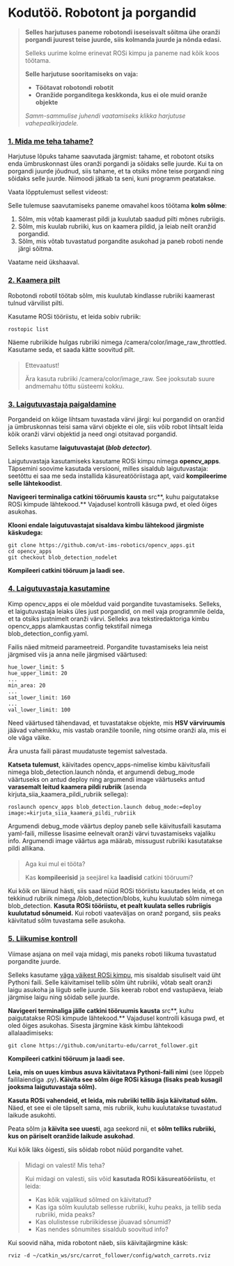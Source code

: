 



 Kodutöö. Robotont ja porgandid
================================











> 
> 
> **Selles harjutuses paneme robotondi iseseisvalt sõitma ühe oranži porgandi juurest teise juurde, siis kolmanda juurde ja nõnda edasi.**
> 
> 
> 
> 
>  Selleks uurime kolme erinevat ROSi kimpu ja paneme nad kõik koos töötama.
>  
> 
> 
> 
> **Selle harjutuse sooritamiseks on vaja:**
> 
> 
> 
> * **Töötavat robotondi robotit**
> * **Oranžide porganditega keskkonda, kus ei ole muid oranže objekte**
> 
> 
> 
> *Samm-sammulise juhendi vaatamiseks klikka harjutuse vahepealkirjadele.*
> 
> 
> 
> 





### [**1. Mida me teha tahame?**](#)

Harjutuse lõpuks tahame saavutada järgmist: tahame, et robotont otsiks enda ümbruskonnast üles oranži porgandi ja sõidaks selle juurde. Kui ta on porgandi juurde jõudnud, siis tahame, et ta otsiks mõne teise porgandi ning sõidaks selle juurde. Niimoodi jätkab ta seni, kuni programm peatatakse.




 Vaata lõpptulemust sellest videost:









 Selle tulemuse saavutamiseks paneme omavahel koos töötama **kolm sõlme**:



1. Sõlm, mis võtab kaamerast pildi ja kuulutab saadud pilti mõnes rubriigis.
2. Sõlm, mis kuulab rubriiki, kus on kaamera pildid, ja leiab neilt oranžid porgandid.
3. Sõlm, mis võtab tuvastatud porgandite asukohad ja paneb roboti nende järgi sõitma.



 Vaatame neid ükshaaval.









### [**2. Kaamera pilt**](#)

Robotondi robotil töötab sõlm, mis kuulutab kindlasse rubriiki kaamerast tulnud värvilist pilti.




 Kasutame ROSi tööriistu, et leida sobiv rubriik:




```
rostopic list
```


 Näeme rubriikide hulgas rubriiki nimega /camera/color/image\_raw\_throttled. Kasutame seda, et saada kätte soovitud pilt.




> 
> #### 
>  Ettevaatust!
> 
> 
> 
>  Ära kasuta rubriiki /camera/color/image\_raw. See jooksutab suure andmemahu tõttu süsteemi kokku.
>  
> 
> 
> 








### [**3. Laigutuvastaja paigaldamine**](#)

Porgandeid on kõige lihtsam tuvastada värvi järgi: kui porgandid on oranžid ja ümbruskonnas teisi sama värvi objekte ei ole, siis võib robot lihtsalt leida kõik oranži värvi objektid ja need ongi otsitavad porgandid.




 Selleks kasutame **laigutuvastajat (*blob detector*)**.




 Laigutuvastaja kasutamiseks kasutame ROSi kimpu nimega **opencv\_apps**. Täpsemini soovime kasutada versiooni, milles sisaldub laigutuvastaja: seetõttu ei saa me seda installida käsureatööriistaga apt, vaid **kompileerime selle lähtekoodist**.




**Navigeeri terminaliga catkini tööruumis kausta** src**, kuhu paigutatakse ROSi kimpude lähtekood.** Vajadusel kontrolli käsuga pwd, et oled õiges asukohas.




**Klooni endale laigutuvastajat sisaldava kimbu lähtekood** **järgmiste käskudega:**




```
git clone https://github.com/ut-ims-robotics/opencv_apps.git
cd opencv_apps
git checkout blob_detection_nodelet
```


**Kompileeri catkini tööruum ja laadi see.**









### [**4. Laigutuvastaja kasutamine**](#)

Kimp opencv\_apps ei ole mõeldud vaid porgandite tuvastamiseks. Selleks, et laigutuvastaja leiaks üles just porgandid, on meil vaja programmile öelda, et ta otsiks justnimelt oranži värvi. Selleks ava tekstiredaktoriga kimbu opencv\_apps alamkaustas config tekstifail nimega blob\_detection\_config.yaml.




 Failis näed mitmeid parameetreid. Porgandite tuvastamiseks leia neist järgmised viis ja anna neile järgmised väärtused:




```
hue_lower_limit: 5
hue_upper_limit: 20
...
min_area: 20
...
sat_lower_limit: 160
...
val_lower_limit: 100

```


 Need väärtused tähendavad, et tuvastatakse objekte, mis **HSV värviruumis** jäävad vahemikku, mis vastab oranžile toonile, ning otsime oranži ala, mis ei ole väga väike.




 Ära unusta faili pärast muudatuste tegemist salvestada.




**Katseta tulemust**, käivitades opencv\_apps-nimelise kimbu käivitusfaili nimega blob\_detection.launch nõnda, et argumendi debug\_mode väärtuseks on antud deploy ning argumendi image väärtuseks antud **varasemalt leitud kaamera pildi rubriik** (asenda kirjuta\_siia\_kaamera\_pildi\_rubriik sellega):




```
roslaunch opencv_apps blob_detection.launch debug_mode:=deploy image:=kirjuta_siia_kaamera_pildi_rubriik
```


 Argumendi debug\_mode väärtus deploy paneb selle käivitusfaili kasutama yaml-faili, millesse lisasime eelnevalt oranži värvi tuvastamiseks vajaliku info. Argumendi image väärtus aga määrab, missugust rubriiki kasutatakse pildi allikana.




> 
> #### 
>  Aga kui mul ei tööta?
> 
> 
> 
>  Kas **kompileerisid** ja seejärel ka **laadisid** catkini tööruumi?
>  
> 
> 
> 



 Kui kõik on läinud hästi, siis saad nüüd ROSi tööriistu kasutades leida, et on tekkinud rubriik nimega /blob\_detection/blobs, kuhu kuulutab sõlm nimega blob\_detection. **Kasuta ROSi tööriistu, et pealt kuulata selles rubriigis kuulutatud sõnumeid.** Kui roboti vaateväljas on oranž porgand, siis peaks käivitatud sõlm tuvastama selle asukoha.









### [**5. Liikumise kontroll**](#)

Viimase asjana on meil vaja midagi, mis paneks roboti liikuma tuvastatud porgandite juurde.




 Selleks kasutame [väga väikest ROSi kimpu](https://github.com/unitartu-edu/carrot_follower "https://github.com/unitartu-edu/carrot_follower"), mis sisaldab sisuliselt vaid üht Pythoni faili. Selle käivitamisel tellib sõlm üht rubriiki, võtab sealt oranži laigu asukoha ja liigub selle juurde. Siis keerab robot end vastupäeva, leiab järgmise laigu ning sõidab selle juurde.




**Navigeeri terminaliga jälle catkini tööruumis kausta** src**, kuhu paigutatakse ROSi kimpude lähtekood.** Vajadusel kontrolli käsuga pwd, et oled õiges asukohas. Sisesta järgmine käsk kimbu lähtekoodi allalaadimiseks:




```
git clone https://github.com/unitartu-edu/carrot_follower.git
```


**Kompileeri catkini tööruum ja laadi see.**




**Leia, mis on uues kimbus asuva käivitatava Pythoni-faili nimi** (see lõppeb faililaiendiga .py)**. Käivita see sõlm õige ROSi käsuga (lisaks peab kusagil jooksma laigutuvastaja sõlm).**




**Kasuta ROSi vahendeid, et leida, mis rubriiki tellib äsja käivitatud sõlm.** Näed, et see ei ole täpselt sama, mis rubriik, kuhu kuulutatakse tuvastatud laikude asukohti.




 Peata sõlm ja **käivita see uuesti**, aga seekord nii, et **sõlm telliks rubriiki, kus on päriselt oranžide laikude asukohad**.




 Kui kõik läks õigesti, siis sõidab robot nüüd porgandite vahet.




> 
> #### 
>  Midagi on valesti! Mis teha?
> 
> 
> 
>  Kui midagi on valesti, siis võid **kasutada ROSi käsureatööriistu**, et leida:
>  
> 
> 
> * Kas kõik vajalikud sõlmed on käivitatud?
> * Kas iga sõlm kuulutab sellesse rubriiki, kuhu peaks, ja tellib seda rubriiki, mida peaks?
> * Kas olulistesse rubriikidesse jõuavad sõnumid?
> * Kas nendes sõnumites sisaldub soovitud info?
> 
> 
> 



 Kui soovid näha, mida robotont näeb, siis käivitajärgmine käsk:




```
rviz -d ~/catkin_ws/src/carrot_follower/config/watch_carrots.rviz
```






